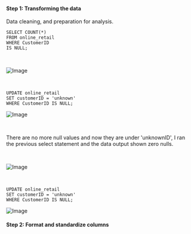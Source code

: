 #### Step 1: Transforming the data
Data cleaning, and preparation for analysis.

```
SELECT COUNT(*) 
FROM online_retail 
WHERE CustomerID 
IS NULL;
``` 

<br> 


![Image](https://github.com/user-attachments/assets/6c2fb930-2740-40bf-8e0b-0bbd2192926f)


<br> 

```
UPDATE online_retail 
SET customerID = 'unknown'
WHERE CustomerID IS NULL;
``` 

![Image](https://github.com/user-attachments/assets/3c2b935f-4732-40df-8408-a27a2d0cc40f)


<br> 


There are no more null values and now they are under 'unknownID', I ran the previous select statement and the data output shown zero nulls. 


<br>


![Image](https://github.com/user-attachments/assets/797ae335-c40b-4da3-aeec-fa37030bd5fd)


<br> 


```
UPDATE online_retail 
SET customerID = 'unknown'
WHERE CustomerID IS NULL;
```

![Image](https://github.com/user-attachments/assets/16d720ac-c031-45bd-b1df-e2a31fff935f)




#### Step 2: Format and standardize columns 


